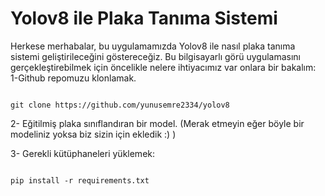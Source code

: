 # Yolov8 ile Plaka Tanıma Sistemi
  Herkese merhabalar, bu uygulamamızda Yolov8 ile nasıl plaka tanıma sistemi geliştirileceğini göstereceğiz. Bu bilgisayarlı görü uygulamasını gerçekleştirebilmek için öncelikle nelere ihtiyacımız var onlara bir bakalım:
  1-Github repomuzu klonlamak.
  ```shell

  git clone https://github.com/yunusemre2334/yolov8
  
  ```

  2- Eğitilmiş plaka sınıflandıran bir model. (Merak etmeyin eğer böyle bir modeliniz yoksa biz sizin için ekledik :) )
  
  3- Gerekli kütüphaneleri yüklemek:
  ```shell

  pip install -r requirements.txt
  
  ```
  




